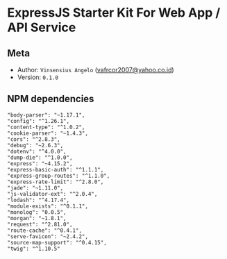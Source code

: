 # ExpressJS Starter Kit For Web App / API Service

## Meta
- Author: `Vinsensius Angelo` ([vafrcor2007@yahoo.co.id](vafrcor2007@yahoo.co.id))
- Version: `0.1.0`

## NPM dependencies
```
"body-parser": "~1.17.1",
"config": "^1.26.1",
"content-type": "^1.0.2",
"cookie-parser": "~1.4.3",
"cors": "^2.8.3",
"debug": "~2.6.3",
"dotenv": "^4.0.0",
"dump-die": "^1.0.0",
"express": "~4.15.2",
"express-basic-auth": "^1.1.1",
"express-group-routes": "^1.1.0",
"express-rate-limit": "^2.8.0",
"jade": "~1.11.0",
"js-validator-ext": "^2.0.4",
"lodash": "^4.17.4",
"module-exists": "^0.1.1",
"monolog": "0.0.5",
"morgan": "~1.8.1",
"request": "^2.81.0",
"route-cache": "^0.4.1",
"serve-favicon": "~2.4.2",
"source-map-support": "^0.4.15",
"twig": "^1.10.5"
```
